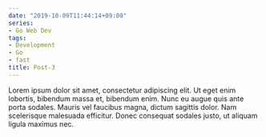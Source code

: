 ```yaml
---
date: "2019-10-09T11:44:14+09:00"
series:
- Go Web Dev
tags:
- Development
- Go
- fast
title: Post-3
---
```


Lorem ipsum dolor sit amet, consectetur adipiscing elit. Ut eget enim lobortis, bibendum massa et, bibendum enim. Nunc eu augue quis ante porta sodales. Mauris vel faucibus magna, dictum sagittis dolor. Nam scelerisque malesuada efficitur. Donec consequat sodales justo, ut aliquam ligula maximus nec.